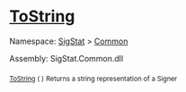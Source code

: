 # [ToString](./Signer-100663452.md)

Namespace: [SigStat]() > [Common](./../README.md)

Assembly: SigStat.Common.dll

<sub>[ToString](./Signer-100663452.md) (  )</sub>              <sub>Returns a string representation of a Signer</sub>
